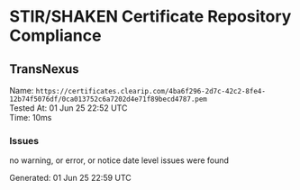 # STIR/SHAKEN Certificate Repository Compliance

## TransNexus

Name: `https://certificates.clearip.com/4ba6f296-2d7c-42c2-8fe4-12b74f5076df/0ca013752c6a7202d4e71f89becd4787.pem`\
Tested At: 01 Jun 25 22:52 UTC\
Time: 10ms

### Issues

no warning, or error, or notice date level issues were found

Generated: 01 Jun 25 22:59 UTC